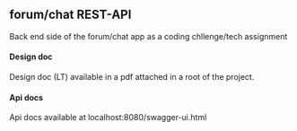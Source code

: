 ## forum/chat REST-API
Back end side of the forum/chat app as a coding chllenge/tech assignment

#### Design doc
Design doc (LT) available in a pdf attached in a root of the project.

#### Api docs
Api docs available at localhost:8080/swagger-ui.html
